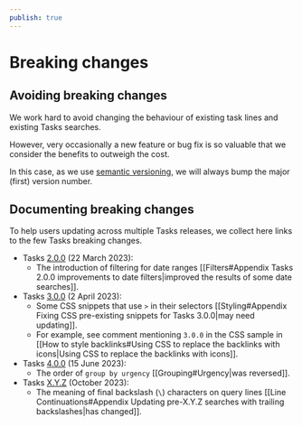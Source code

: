 ```yaml
---
publish: true
---
```


# Breaking changes

## Avoiding breaking changes

We work hard to avoid changing the behaviour of existing task lines and existing Tasks searches.

However, very occasionally a new feature or bug fix is so valuable that we consider the benefits to outweigh the cost.

In this case, as we use [semantic versioning](https://semver.org), we will always bump the major (first) version number.

## Documenting breaking changes

To help users updating across multiple Tasks releases, we collect here links to the few Tasks breaking changes.

- Tasks [2.0.0](https://github.com/obsidian-tasks-group/obsidian-tasks/releases/tag/2.0.0) (22 March 2023):
  - The introduction of filtering for date ranges [[Filters#Appendix Tasks 2.0.0 improvements to date filters|improved the results of some date searches]].
- Tasks [3.0.0](https://github.com/obsidian-tasks-group/obsidian-tasks/releases/tag/3.0.0) (2 April 2023):
  - Some CSS snippets that use `>` in their selectors [[Styling#Appendix Fixing CSS pre-existing snippets for Tasks 3.0.0|may need updating]].
  - For example, see comment mentioning `3.0.0` in the CSS sample in [[How to style backlinks#Using CSS to replace the backlinks with icons|Using CSS to replace the backlinks with icons]].
- Tasks [4.0.0](https://github.com/obsidian-tasks-group/obsidian-tasks/releases/tag/4.0.0) (15 June 2023):
  - The order of `group by urgency` [[Grouping#Urgency|was reversed]].
- Tasks [X.Y.Z](https://github.com/obsidian-tasks-group/obsidian-tasks/releases/tag/X.Y.Z) (October 2023):
  - The meaning of final backslash (`\`) characters on query lines [[Line Continuations#Appendix Updating pre-X.Y.Z searches with trailing backslashes|has changed]].
